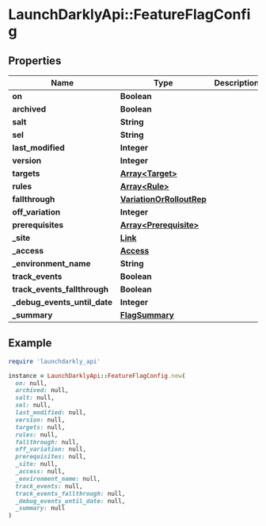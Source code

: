 # LaunchDarklyApi::FeatureFlagConfig

## Properties

| Name | Type | Description | Notes |
| ---- | ---- | ----------- | ----- |
| **on** | **Boolean** |  |  |
| **archived** | **Boolean** |  |  |
| **salt** | **String** |  |  |
| **sel** | **String** |  |  |
| **last_modified** | **Integer** |  |  |
| **version** | **Integer** |  |  |
| **targets** | [**Array&lt;Target&gt;**](Target.md) |  |  |
| **rules** | [**Array&lt;Rule&gt;**](Rule.md) |  |  |
| **fallthrough** | [**VariationOrRolloutRep**](VariationOrRolloutRep.md) |  |  |
| **off_variation** | **Integer** |  | [optional] |
| **prerequisites** | [**Array&lt;Prerequisite&gt;**](Prerequisite.md) |  |  |
| **_site** | [**Link**](Link.md) |  |  |
| **_access** | [**Access**](Access.md) |  | [optional] |
| **_environment_name** | **String** |  |  |
| **track_events** | **Boolean** |  |  |
| **track_events_fallthrough** | **Boolean** |  |  |
| **_debug_events_until_date** | **Integer** |  | [optional] |
| **_summary** | [**FlagSummary**](FlagSummary.md) |  | [optional] |

## Example

```ruby
require 'launchdarkly_api'

instance = LaunchDarklyApi::FeatureFlagConfig.new(
  on: null,
  archived: null,
  salt: null,
  sel: null,
  last_modified: null,
  version: null,
  targets: null,
  rules: null,
  fallthrough: null,
  off_variation: null,
  prerequisites: null,
  _site: null,
  _access: null,
  _environment_name: null,
  track_events: null,
  track_events_fallthrough: null,
  _debug_events_until_date: null,
  _summary: null
)
```

